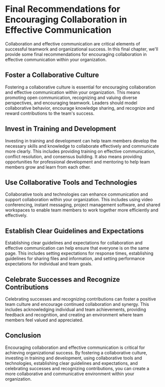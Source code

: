 Final Recommendations for Encouraging Collaboration in Effective Communication
=====================================================================================================

Collaboration and effective communication are critical elements of successful teamwork and organizational success. In this final chapter, we'll provide some final recommendations for encouraging collaboration in effective communication within your organization.

Foster a Collaborative Culture
------------------------------

Fostering a collaborative culture is essential for encouraging collaboration and effective communication within your organization. This means promoting open communication, recognizing and valuing diverse perspectives, and encouraging teamwork. Leaders should model collaborative behavior, encourage knowledge sharing, and recognize and reward contributions to the team's success.

Invest in Training and Development
----------------------------------

Investing in training and development can help team members develop the necessary skills and knowledge to collaborate effectively and communicate more clearly. This includes providing training on effective communication, conflict resolution, and consensus building. It also means providing opportunities for professional development and mentoring to help team members grow and learn from each other.

Use Collaborative Tools and Technologies
----------------------------------------

Collaborative tools and technologies can enhance communication and support collaboration within your organization. This includes using video conferencing, instant messaging, project management software, and shared workspaces to enable team members to work together more efficiently and effectively.

Establish Clear Guidelines and Expectations
-------------------------------------------

Establishing clear guidelines and expectations for collaboration and effective communication can help ensure that everyone is on the same page. This includes setting expectations for response times, establishing guidelines for sharing files and information, and setting performance expectations for individual and team goals.

Celebrate Successes and Recognize Contributions
-----------------------------------------------

Celebrating successes and recognizing contributions can foster a positive team culture and encourage continued collaboration and synergy. This includes acknowledging individual and team achievements, providing feedback and recognition, and creating an environment where team members feel valued and appreciated.

Conclusion
----------

Encouraging collaboration and effective communication is critical for achieving organizational success. By fostering a collaborative culture, investing in training and development, using collaborative tools and technologies, establishing clear guidelines and expectations, and celebrating successes and recognizing contributions, you can create a more collaborative and communicative environment within your organization.
